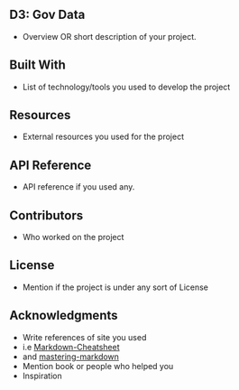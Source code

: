 ## D3:  Gov Data
+ Overview OR short description of your project.
## Built With
+ List of technology/tools you used to develop the project
## Resources
+ External resources you used for the project
## API Reference
+ API reference if you used any.
## Contributors
+ Who worked on the project
## License
+ Mention if the project is under any sort of License
## Acknowledgments
+ Write references of site you used
+ i.e [Markdown-Cheatsheet](https://github.com/adam-p/markdown-here/wiki/Markdown-Cheatsheet)
+ and [mastering-markdown](https://guides.github.com/features/mastering-markdown/)
+ Mention book or people who helped you
+ Inspiration
